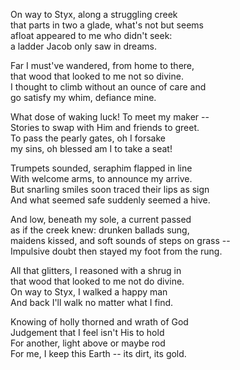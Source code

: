 On way to Styx, along a struggling creek\
that parts in two a glade, what's not but seems\
afloat appeared to me who didn't seek:\
a ladder Jacob only saw in dreams.

Far I must've wandered, from home to there,\
that wood that looked to me not so divine.\
I thought to climb without an ounce of care and\
go satisfy my whim, defiance mine.

What dose of waking luck! To meet my maker --\
Stories to swap with Him and friends to greet.\
To pass the pearly gates, oh I forsake\
my sins, oh blessed am I to take a seat!

Trumpets sounded, seraphim flapped in line\
With welcome arms, to announce my arrive.\
But snarling smiles soon traced their lips as sign\
And what seemed safe suddenly seemed a hive.

And low, beneath my sole, a current passed\
as if the creek knew: drunken ballads sung,\
maidens kissed, and soft sounds of steps on grass --\
Impulsive doubt then stayed my foot from the rung.

All that glitters, I reasoned with a shrug in\
that wood that looked to me not do divine.\
On way to Styx, I walked a happy man\
And back I'll walk no matter what I find.

Knowing of holly thorned and wrath of God\
Judgement that I feel isn't His to hold\
For another, light above or maybe rod\
For me, I keep this Earth -- its dirt, its gold.